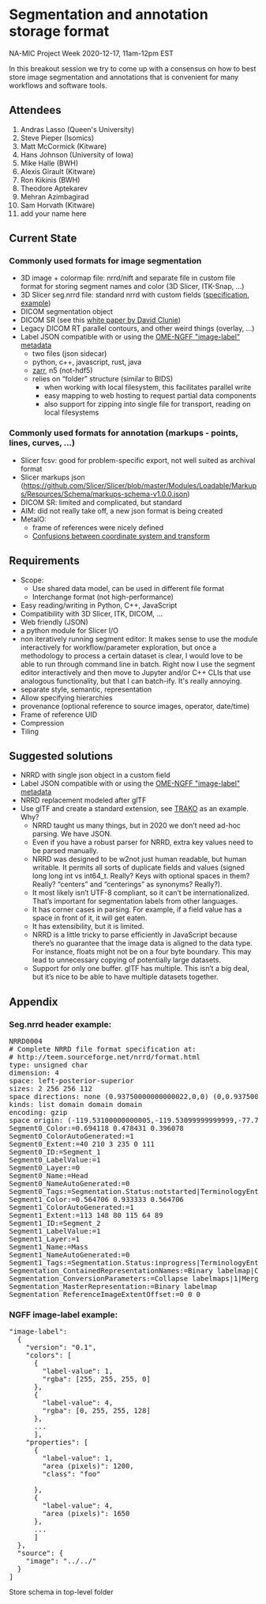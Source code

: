 # Segmentation and annotation storage format

NA-MIC Project Week 2020-12-17, 11am-12pm EST

In this breakout session we try to come up with a consensus on how to best store image segmentation and annotations that is convenient for many workflows and software tools.

## Attendees

1. Andras Lasso (Queen's University)
1. Steve Pieper (Isomics)
1. Matt McCormick (Kitware)
1. Hans Johnson (University of Iowa)
1. Mike Halle (BWH)
1. Alexis Girault (Kitware)
1. Ron Kikinis (BWH)
1. Theodore Aptekarev
1. Mehran Azimbagirad
1. Sam Horvath (Kitware) 
1. add your name here

## Current State

### Commonly used formats for image segmentation

- 3D image + colormap file: nrrd/nift and separate file in custom file format for storing segment names and color (3D Slicer, ITK-Snap, ...)
- 3D Slicer seg.nrrd file: standard nrrd with custom fields ([specification](https://github.com/Slicer/Slicer/blob/master/Libs/MRML/Core/vtkMRMLSegmentationStorageNode.h#L68-L102), [example](https://www.slicer.org/wiki/Documentation/Nightly/ScriptRepository#Get_information_from_segmentation_nrrd_file_header))
- DICOM segmentation object
- DICOM SR (see this [white paper by David Clunie](https://docs.google.com/document/d/1bR6m7foTCzofoZKeIRN5YreBrkjgMcBfNA7r9wXEGR4/edit#heading=h.fgs65rsvrdy3))
- Legacy DICOM RT parallel contours, and other weird things (overlay, …)
- Label JSON compatible with or using the [OME-NGFF "image-label" metadata](https://ngff.openmicroscopy.org/latest/#label-md)
  - two files (json sidecar)
  - python, c++, javascript, rust, java
  - [zarr](https://zarr.readthedocs.io/en/stable/), n5 (not-hdf5)
  - relies on “folder” structure (similar to BIDS)
    - when working with local filesystem, this facilitates parallel write
    - easy mapping to web hosting to request partial data components
    - also support for zipping into single file for transport, reading on local filesystems

### Commonly used formats for annotation (markups - points, lines, curves, ...)

- Slicer fcsv: good for problem-specific export, not well suited as archival format
- Slicer markups json (https://github.com/Slicer/Slicer/blob/master/Modules/Loadable/Markups/Resources/Schema/markups-schema-v1.0.0.json) 
- DICOM SR: limited and complicated, but standard
- AIM: did not really take off, a new json format is being created
- MetaIO:
  - frame of references were nicely defined
  - [Confusions between coordinate system and transform](https://discourse.slicer.org/t/bug-when-reading-mha-file-with-anatomicalorientation/7038)

## Requirements

- Scope:
  - Use shared data model, can be used in different file format
  - Interchange format (not high-performance)
- Easy reading/writing in Python, C++, JavaScript
- Compatibility with 3D Slicer, ITK, DICOM, ...
- Web friendly (JSON)
- a python module for Slicer I/O
- non iteratively running segment editor: It makes sense to use the module interactively for workflow/parameter exploration, but once a methodology to process a certain dataset is clear, I would love to be able to run through command line in batch. Right now I use the segment editor interactively and then move to Jupyter and/or C++ CLIs that use analogous functionality, but that I can batch-ify. It's really annoying.
- separate style, semantic, representation
- Allow specifying hierarchies
- provenance (optional reference to source images, operator, date/time)
- Frame of reference UID
- Compression
- Tiling

## Suggested solutions

- NRRD with single json object in a custom field
- Label JSON compatible with or using the [OME-NGFF "image-label" metadata](https://ngff.openmicroscopy.org/latest/#label-md)
- NRRD replacement modeled after glTF
- Use glTF and create a standard extension, see [TRAKO](https://github.com/bostongfx/trako) as an example. Why?
  - NRRD taught us many things, but in 2020 we don’t need ad-hoc parsing. We have JSON. 
  - Even if you have a robust parser for NRRD, extra key values need to be parsed manually.
  - NRRD was designed to be w2not just human readable, but human writable. It permits all sorts of duplicate fields and values (signed long long int vs int64_t.  Really?  Keys with optional spaces in them?  Really?  “centers” and “centerings” as synonyms?  Really?). 
  - It most likely isn’t UTF-8 compliant, so it can’t be internationalized. That’s important for segmentation labels from other languages. 
  - It has corner cases in parsing. For example, if a field value has a space in front of it, it will get eaten.
  - It has extensibility, but it is limited.
  - NRRD is a little tricky to parse efficiently in JavaScript because there’s no guarantee that the image data is aligned to the data type.  For instance, floats might not be on a four byte boundary. This may lead to unnecessary copying of potentially large datasets.
  - Support for only one buffer. glTF has multiple. This isn’t a big deal, but it’s nice to be able to have multiple datasets together.

## Appendix

### Seg.nrrd header example:

<pre>
NRRD0004
# Complete NRRD file format specification at:
# http://teem.sourceforge.net/nrrd/format.html
type: unsigned char
dimension: 4
space: left-posterior-superior
sizes: 2 256 256 112
space directions: none (0.93750000000000022,0,0) (0,0.93750000000000022,0) (0,0,1.4000000000000001)
kinds: list domain domain domain
encoding: gzip
space origin: (-119.53100000000005,-119.53099999999999,-77.700000000000003)
Segment0_Color:=0.694118 0.478431 0.396078
Segment0_ColorAutoGenerated:=1
Segment0_Extent:=40 210 3 235 0 111
Segment0_ID:=Segment_1
Segment0_LabelValue:=1
Segment0_Layer:=0
Segment0_Name:=Head
Segment0_NameAutoGenerated:=0
Segment0_Tags:=Segmentation.Status:notstarted|TerminologyEntry:Segmentation category and type - 3D Slicer General Anatomy list~SCT^123037004^Anatomical Structure~SCT^69536005^Head~^^~Anatomic codes - DICOM master list~^^~^^|
Segment1_Color:=0.564706 0.933333 0.564706
Segment1_ColorAutoGenerated:=1
Segment1_Extent:=113 148 80 115 64 89
Segment1_ID:=Segment_2
Segment1_LabelValue:=1
Segment1_Layer:=1
Segment1_Name:=Mass
Segment1_NameAutoGenerated:=0
Segment1_Tags:=Segmentation.Status:inprogress|TerminologyEntry:Segmentation category and type - 3D Slicer General Anatomy list~SCT^49755003^Morphologically Altered Structure~SCT^4147007^Mass~^^~Anatomic codes - DICOM master list~^^~^^|
Segmentation_ContainedRepresentationNames:=Binary labelmap|Closed surface|
Segmentation_ConversionParameters:=Collapse labelmaps|1|Merge the labelmaps into as few shared labelmaps as possible 1 = created labelmaps will be shared if possible without overwriting each other.&Compute surface normals|1|Compute surface normals. 1 (default) = surface normals are computed. 0 = surface normals are not computed (slightly faster but produces less smooth surface display).&Crop to reference image geometry|0|Crop the model to the extent of reference geometry. 0 (default) = created labelmap will contain the entire model. 1 = created labelmap extent will be within reference image extent.&Decimation factor|0.0|Desired reduction in the total number of polygons. Range: 0.0 (no decimation) to 1.0 (as much simplification as possible). Value of 0.8 typically reduces data set size by 80% without losing too much details.&Fractional labelmap oversampling factor|1|Determines the oversampling of the reference image geometry. All segments are oversampled with the same value (value of 1 means no oversampling).&Joint smoothing|0|Perform joint smoothing.&Oversampling factor|1|Determines the oversampling of the reference image geometry. If it's a number, then all segments are oversampled with the same value (value of 1 means no oversampling). If it has the value "A", then automatic oversampling is calculated.&Reference image geometry|-0.9375000000000001;0;0;119.53100000000003;0;-0.9375000000000001;0;119.53099999999999;0;0;1.4000000000000001;-77.7;0;0;0;1;0;255;0;255;0;111;|Image geometry description string determining the geometry of the labelmap that is created in course of conversion. Can be copied from a volume, using the button.&Smoothing factor|0.2|Smoothing factor. Range: 0.0 (no smoothing) to 1.0 (strong smoothing).&Threshold fraction|0.5|Determines the threshold that the closed surface is created at as a fractional value between 0 and 1.&
Segmentation_MasterRepresentation:=Binary labelmap
Segmentation_ReferenceImageExtentOffset:=0 0 0 
</pre>

### NGFF image-label example:

<pre>
"image-label":
  {
    "version": "0.1",
    "colors": [
      {
        "label-value": 1,
        "rgba": [255, 255, 255, 0]
      },
      {
        "label-value": 4,
        "rgba": [0, 255, 255, 128]
      },
      ...
      ],
    "properties": [
      {
        "label-value": 1,
        "area (pixels)": 1200,
        "class": "foo"

      },
      {
        "label-value": 4,
        "area (pixels)": 1650
      },
      ...
      ]
  },
  "source": {
    "image": "../../"
  }
]
</pre>

Store schema in top-level folder
